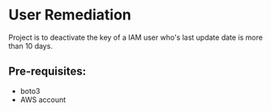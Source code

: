 
# User Remediation

Project is to deactivate the key of a IAM user who's last update date is more than 10 days.

## Pre-requisites:
- boto3
- AWS account
